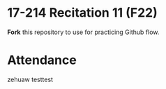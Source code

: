 # 17-214 Recitation 11 (F22)
**Fork** this repository to use for practicing Github flow.

# Attendance
zehuaw
testtest